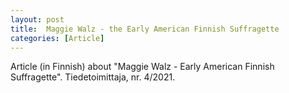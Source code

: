 ```yaml
---
layout: post
title:  Maggie Walz - the Early American Finnish Suffragette
categories: [Article] 
---
```

Article (in Finnish) about "Maggie Walz - Early American Finnish Suffragette". Tiedetoimittaja, nr. 4/2021.
